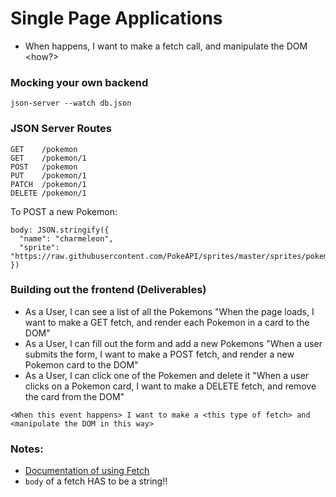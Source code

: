 # Single Page Applications
- When <some event> happens, I want to make a <what kind of> fetch call, and manipulate the DOM <how?>

### Mocking your own backend
```
json-server --watch db.json
```

### JSON Server Routes
```
GET    /pokemon
GET    /pokemon/1
POST   /pokemon
PUT    /pokemon/1
PATCH  /pokemon/1
DELETE /pokemon/1
```
To POST a new Pokemon:
```
body: JSON.stringify({
  "name": "charmeleon",
  "sprite": "https://raw.githubusercontent.com/PokeAPI/sprites/master/sprites/pokemon/5.png"
})
```

### Building out the frontend (Deliverables)

- As a User, I can see a list of all the Pokemons
    "When the page loads, I want to make a GET fetch, and render each Pokemon in a card to the DOM"
- As a User, I can fill out the form and add a new Pokemons
    "When a user submits the form, I want to make a POST fetch, and render a new Pokemon card to the DOM"
- As a User, I can click one of the Pokemen and delete it
    "When a user clicks on a Pokemon card, I want to make a DELETE fetch, and remove the card from the DOM"

`<When this event happens> I want to make a <this type of fetch> and <manipulate the DOM in this way>`

### Notes:
- [Documentation of using Fetch](https://developer.mozilla.org/en-US/docs/Web/API/Fetch_API/Using_Fetch)
- `body` of a fetch HAS to be a string!!
